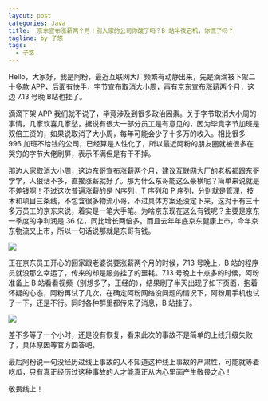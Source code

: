 ```yaml
---
layout: post
categories: Java
title:  京东宣布涨薪两个月！别人家的公司你酸了吗？B 站半夜宕机，你慌了吗？
tagline: by 子悠
tags: 
  - 子悠
---
```


Hello，大家好，我是阿粉，最近互联网大厂频繁有动静出来，先是滴滴被下架二十多款 APP，后面有快手，字节宣布取消大小周，再有京东宣布涨薪两个月，这边 7.13 号晚 B站也挂了。

<!--more-->

滴滴下架 APP 我们就不说了，毕竟涉及到很多政治因素。关于字节取消大小周的事情，几家欢喜几家愁，据说有很大一部分员工是有意见的，因为毕竟字节加班是双倍工资的，如果说取消了大小周，每年可能会少了十多万的收入。相比很多 996 加班不给钱的公司，已经算是人性化了，所以最近阿粉的朋友圈就被很多在哭穷的字节大佬刷屏，表示不满但是有干不掉。

那边人家取消大小周，这边东哥宣布涨薪两个月，建议互联网大厂的老板都跟东哥学学，人狠话不多，直接涨薪就好了。那为什么东哥能这么豪横呢？简单来说就是不差钱啊！不过这次普遍涨薪的是 N序列，T 序列和 P 序列，分别就是管理，技术和项目三条线，不包含很多物流小哥，不过具体方案还没定下来，这对于有三十多万员工的京东来说，着实是一笔大手笔。为啥京东现在这么有钱呢？主要是京东一季度的净利润是 36 亿，同比增长两倍多。而且去年年底京东健康上市，今年京东物流又上市，所以一句话说那就是东哥有钱。

![](http://www.justdojava.com/assets/images/2019/java/image_ziyou/2021/0714/1.png)



正在京东员工开心的回家跟老婆说要涨薪两个月的时候，7.13 号晚上，B 站的程序员就没那么幸运了，传来的却是服务挂了的噩耗。7.13 号晚上十点多的时候，阿粉准备上 B 站看看视频（别想多了，正经的），结果刷了半天出现了如下页面，抱着怀疑的心态，阿粉再试了几次，在确定阿粉网络没问题的情况下，阿粉用手机也试了一下，还是不行。同时各种群里都传来了消息，B 站挂了。

![](http://www.justdojava.com/assets/images/2019/java/image_ziyou/2021/0714/2.png)

差不多等了一个小时，还是没有恢复，看来此次的事故不是简单的上线升级失败了，具体原因等官方回答吧。

最后阿粉说一句没经历过线上事故的人不知道这种线上事故的严肃性，可能就等着吃瓜，只有真正经历过这种事故的人才能真正从内心里面产生敬畏之心！

敬畏线上！


